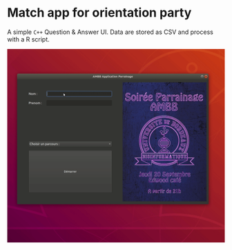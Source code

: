 # Match app for orientation party

A simple `C++` Question & Answer UI. Data are stored as CSV and process with a R script. 

![app UI](/img/parrainage.gif)
